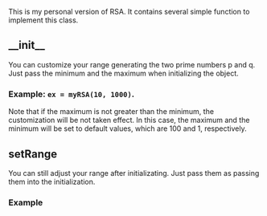 This is my personal version of RSA.
It contains several simple function to implement this class.

## \_\_init__
You can customize your range generating the two prime numbers p and q.
Just pass the minimum and the maximum when initializing the object.

### Example: `ex = myRSA(10, 1000)`.
Note that if the maximum is not greater than the minimum, the customization will be not taken effect. 
In this case, the maximum and the minimum will be set to default values, which are 100 and 1, respectively.

## setRange
You can still adjust your range after initializating.
Just pass them as passing them into the initialization.

### Example
